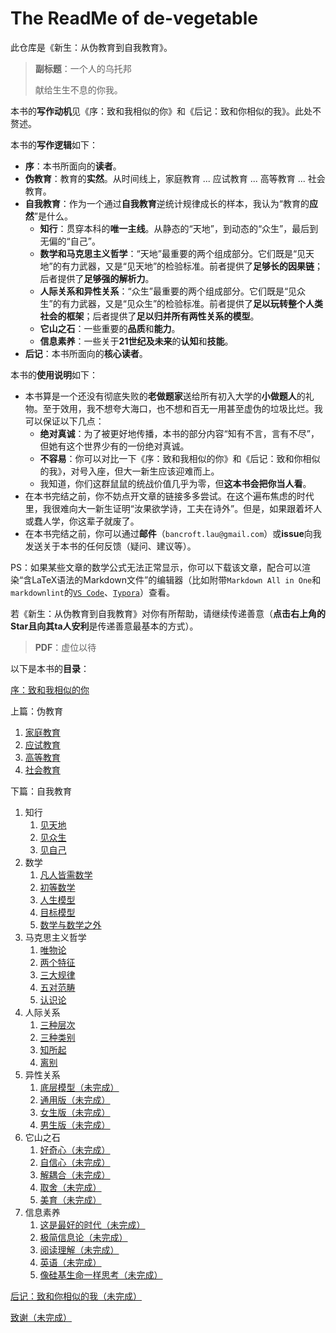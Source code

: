# The ReadMe of de-vegetable

此仓库是《新生：从伪教育到自我教育》。

> **副标题**：一个人的乌托邦
>
> 献给生生不息的你我。

本书的**写作动机**见《序：致和我相似的你》和《后记：致和你相似的我》。此处不赘述。

本书的**写作逻辑**如下：

- **序**：本书所面向的**读者**。
- **伪教育**：教育的**实然**。从时间线上，家庭教育 ... 应试教育 ... 高等教育 ... 社会教育。
- **自我教育**：作为一个通过**自我教育**逆统计规律成长的样本，我认为“教育的**应然**”是什么。
  - **知行**：贯穿本科的**唯一主线**。从静态的“天地”，到动态的“众生”，最后到无偏的“自己”。
  - **数学和马克思主义哲学**：“天地”最重要的两个组成部分。它们既是“见天地”的有力武器，又是“见天地”的检验标准。前者提供了**足够长的因果链**；后者提供了**足够强的解析力**。
  - **人际关系和异性关系**：“众生”最重要的两个组成部分。它们既是“见众生”的有力武器，又是“见众生”的检验标准。前者提供了**足以玩转整个人类社会的框架**；后者提供了**足以归并所有两性关系的模型**。
  - **它山之石**：一些重要的**品质**和**能力**。
  - **信息素养**：一些关于**21世纪及未来**的**认知**和**技能**。
- **后记**：本书所面向的**核心读者**。

本书的**使用说明**如下：

- 本书算是一个还没有彻底失败的**老做题家**送给所有初入大学的**小做题人**的礼物。至于效用，我不想夸大海口，也不想和百无一用甚至虚伪的垃圾比烂。我可以保证以下几点：
  - **绝对真诚**：为了被更好地传播，本书的部分内容“知有不言，言有不尽”，但她有这个世界少有的一份绝对真诚。
  - **不容易**：你可以对比一下《序：致和我相似的你》和《后记：致和你相似的我》，对号入座，但大一新生应该迎难而上。
  - 我知道，你们这群鼠鼠的统战价值几乎为零，但**这本书会把你当人看**。
- 在本书完结之前，你不妨点开文章的链接多多尝试。在这个遍布焦虑的时代里，我很难向大一新生证明“汝果欲学诗，工夫在诗外”。但是，如果跟着坏人或蠢人学，你这辈子就废了。
- 在本书完结之前，你可以通过**邮件**（`bancroft.lau@gmail.com`）或**issue**向我发送关于本书的任何反馈（疑问、建议等）。

PS：如果某些文章的数学公式无法正常显示，你可以下载该文章，配合可以渲染“含LaTeX语法的Markdown文件”的编辑器（比如附带`Markdown All in One`和`markdownlint`的[`VS Code`](https://code.visualstudio.com/)、[`Typora`](https://typora.io/)）查看。

若《新生：从伪教育到自我教育》对你有所帮助，请继续传递善意（**点击右上角的Star且向其ta人安利**是传递善意最基本的方式）。

> **PDF**：虚位以待

以下是本书的**目录**：

[序：致和我相似的你](https://github.com/Anticorianderist/de-vegetable/blob/main/1-src/1-preface-to-you-like-me.md)

上篇：伪教育

1. [家庭教育](https://github.com/Anticorianderist/de-vegetable/blob/main/1-src/1-pseudo-educations/1-family-education.md)
2. [应试教育](https://github.com/Anticorianderist/de-vegetable/blob/main/1-src/1-pseudo-educations/2-exam-oriented-education.md)
3. [高等教育](https://github.com/Anticorianderist/de-vegetable/blob/main/1-src/1-pseudo-educations/3-higher-education.md)
4. [社会教育](https://github.com/Anticorianderist/de-vegetable/blob/main/1-src/1-pseudo-educations/4-social-education.md)

下篇：自我教育

1. 知行
   1. [见天地](https://github.com/Anticorianderist/de-vegetable/blob/main/1-src/2-self-educations/1-knowing-your-life/1-knowing-the-world.md)
   2. [见众生](https://github.com/Anticorianderist/de-vegetable/blob/main/1-src/2-self-educations/1-knowing-your-life/2-knowing-the-people.md)
   3. [见自己](https://github.com/Anticorianderist/de-vegetable/blob/main/1-src/2-self-educations/1-knowing-your-life/3-knowing-yourself.md)
2. 数学
   1. [凡人皆需数学](https://github.com/Anticorianderist/de-vegetable/blob/main/1-src/2-self-educations/2-math/1-everyone-needs-math.md)
   2. [初等数学](https://github.com/Anticorianderist/de-vegetable/blob/main/1-src/2-self-educations/2-math/2-elementary-math.md)
   3. [人生模型](https://github.com/Anticorianderist/de-vegetable/blob/main/1-src/2-self-educations/2-math/3-life-model.md)
   4. [目标模型](https://github.com/Anticorianderist/de-vegetable/blob/main/1-src/2-self-educations/2-math/4-goal-model.md)
   5. [数学与数学之外](https://github.com/Anticorianderist/de-vegetable/blob/main/1-src/2-self-educations/2-math/5-math-and-beyond.md)
3. 马克思主义哲学
   1. [唯物论](https://github.com/Anticorianderist/de-vegetable/blob/main/1-src/2-self-educations/3-marxist-philosophy/1-materialism.md)
   2. [两个特征](https://github.com/Anticorianderist/de-vegetable/blob/main/1-src/2-self-educations/3-marxist-philosophy/2-two-features.md)
   3. [三大规律](https://github.com/Anticorianderist/de-vegetable/blob/main/1-src/2-self-educations/3-marxist-philosophy/3-three-laws.md)
   4. [五对范畴](https://github.com/Anticorianderist/de-vegetable/blob/main/1-src/2-self-educations/3-marxist-philosophy/4-five-contradictions.md)
   5. [认识论](https://github.com/Anticorianderist/de-vegetable/blob/main/1-src/2-self-educations/3-marxist-philosophy/5-epistemology.md)
4. 人际关系
   1. [三种层次](https://github.com/Anticorianderist/de-vegetable/blob/main/1-src/2-self-educations/4-interpersonal-relationship/1-three-levels.md)
   2. [三种类别](https://github.com/Anticorianderist/de-vegetable/blob/main/1-src/2-self-educations/4-interpersonal-relationship/2-three-types.md)
   3. [知所起](https://github.com/Anticorianderist/de-vegetable/blob/main/1-src/2-self-educations/4-interpersonal-relationship/3-begin.md)
   4. [离别](https://github.com/Anticorianderist/de-vegetable/blob/main/1-src/2-self-educations/4-interpersonal-relationship/4-end.md)
5. 异性关系
   1. [底层模型（未完成）](https://github.com/Anticorianderist/de-vegetable/blob/main/1-src/2-self-educations/5-heterosexual-relationship/1-fundamental-model.md)
   2. [通用版（未完成）](https://github.com/Anticorianderist/de-vegetable/blob/main/1-src/2-self-educations/5-heterosexual-relationship/2-universal-version.md)
   3. [女生版（未完成）](https://github.com/Anticorianderist/de-vegetable/blob/main/1-src/2-self-educations/5-heterosexual-relationship/3-female-version.md)
   4. [男生版（未完成）](https://github.com/Anticorianderist/de-vegetable/blob/main/1-src/2-self-educations/5-heterosexual-relationship/4-male-version.md)
6. 它山之石
   1. [好奇心（未完成）](https://github.com/Anticorianderist/de-vegetable/blob/main/1-src/2-self-educations/6-characteristic-sugars/1-curiosity.md)
   2. [自信心（未完成）](https://github.com/Anticorianderist/de-vegetable/blob/main/1-src/2-self-educations/6-characteristic-sugars/2-confidence.md)
   3. [解耦合（未完成）](https://github.com/Anticorianderist/de-vegetable/blob/main/1-src/2-self-educations/6-characteristic-sugars/3-decomposition.md)
   4. [取舍（未完成）](https://github.com/Anticorianderist/de-vegetable/blob/main/1-src/2-self-educations/6-characteristic-sugars/4-trade-off.md)
   5. [美育（未完成）](https://github.com/Anticorianderist/de-vegetable/blob/main/1-src/2-self-educations/6-characteristic-sugars/5-aesthetic-education.md)
7. 信息素养
   1. [这是最好的时代（未完成）](https://github.com/Anticorianderist/de-vegetable/blob/main/1-src/2-self-educations/7-information-literacy/1-this-is-the-best-era.md)
   2. [极简信息论（未完成）](https://github.com/Anticorianderist/de-vegetable/blob/main/1-src/2-self-educations/7-information-literacy/2-the-very-simplified-information-theory.md)
   3. [阅读理解（未完成）](https://github.com/Anticorianderist/de-vegetable/blob/main/1-src/2-self-educations/7-information-literacy/3-reading-comprehension.md)
   4. [英语（未完成）](https://github.com/Anticorianderist/de-vegetable/blob/main/1-src/2-self-educations/7-information-literacy/4-english.md)
   5. [像硅基生命一样思考（未完成）](https://github.com/Anticorianderist/de-vegetable/blob/main/1-src/2-self-educations/7-information-literacy/5-thinking-like-silicon-based-life.md)

[后记：致和你相似的我（未完成）](https://github.com/Anticorianderist/de-vegetable/blob/main/1-src/2-epilogue-to-me-like-you.md)

[致谢（未完成）](https://github.com/Anticorianderist/de-vegetable/blob/main/1-src/3-acknowledgments.md)
